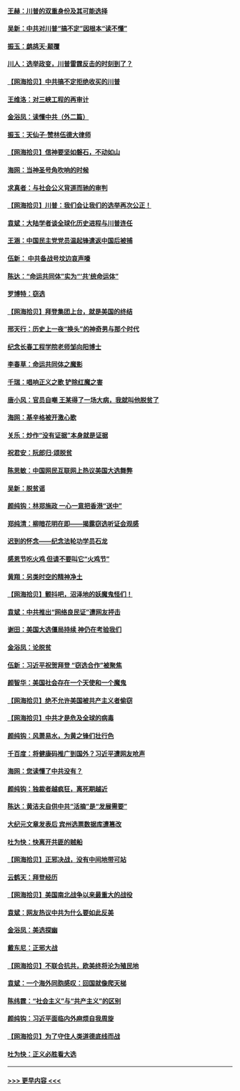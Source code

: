 #### [王赫：川普的双重身份及其可能选择](../pages/nsc993/n12599723.md?t=12070651) 
#### [吴新：中共对川普“搞不定”因根本“读不懂”](../pages/nsc993/n12599502.md?t=12070651) 
#### [振玉：鹧鸪天‧颠覆](../pages/nsc993/n12599494.md?t=12070651) 
#### [川人：选举政变，川普雷霆反击的时刻到了？](../pages/nsc993/n12599291.md?t=12070651) 
#### [【网海拾贝】中共搞不定拒绝收买的川普](../pages/nsc993/n12598955.md?t=12070651) 
#### [王维洛：对三峡工程的再审计](../pages/nsc993/n12598436.md?t=12070651) 
#### [金浴凤：读懂中共（外二篇）](../pages/nsc993/n12597943.md?t=12070651) 
#### [振玉：天仙子‧赞林伍德大律师](../pages/nsc993/n12597929.md?t=12070651) 
#### [【网海拾贝】信神要坚如磐石，不动如山](../pages/nsc993/n12597901.md?t=12070651) 
#### [海网：当神圣号角吹响的时候](../pages/nsc993/n12595891.md?t=12070651) 
#### [求真者：与社会公义背道而驰的审判](../pages/nsc993/n12595868.md?t=12070651) 
#### [【网海拾贝】川普：我们会让我们的选举再次公正！](../pages/nsc993/n12594930.md?t=12070651) 
#### [袁斌：大陆学者谈全球化历史进程与川普连任](../pages/nsc993/n12594690.md?t=12070651) 
#### [王涵：中国民主党党员温起锋遣返中国后被捕](../pages/nsc993/n12594540.md?t=12070651) 
#### [伍新： 中共备战号坟边哀声嚎](../pages/nsc993/n12593086.md?t=12070651) 
#### [陈达：“命运共同体”实为“‘共’统命运体”](../pages/nsc993/n12590865.md?t=12070651) 
#### [罗博特：窃选](../pages/nsc993/n12590619.md?t=12070651) 
#### [【网海拾贝】拜登集团上台，就是美国的终结](../pages/nsc993/n12589725.md?t=12070651) 
#### [邢天行：历史上一夜“换头”的神奇男与那个时代](../pages/nsc993/n12589424.md?t=12070651) 
#### [纪念长春工程学院老师邹向阳博士](../pages/nsc993/n12585390.md?t=12070651) 
#### [李春草：命运共同体之魔影](../pages/nsc993/n12585026.md?t=12070651) 
#### [千瑞：唱响正义之歌 铲除红魔之害](../pages/nsc993/n12585002.md?t=12070651) 
#### [唐小风：官员自嘲 王某得了一场大病，我就叫他脱贫了](../pages/nsc993/n12584981.md?t=12070651) 
#### [海网：基辛格被开激心歌](../pages/nsc993/n12584946.md?t=12070651) 
#### [关乐：炒作“没有证据”本身就是证据](../pages/nsc993/n12583146.md?t=12070651) 
#### [祝君安：阮郎归‧颂脱贫](../pages/nsc993/n12583119.md?t=12070651) 
#### [陈思敏：中国网民互联网上热议美国大选舞弊](../pages/nsc993/n12582845.md?t=12070651) 
#### [吴新：脱贫谣](../pages/nsc993/n12580839.md?t=12070651) 
#### [颜纯钩：林郑施政 一心一意把香港“送中”](../pages/nsc993/n12580805.md?t=12070651) 
#### [郑纯清：柳暗花明在即——揭露窃选听证会观感](../pages/nsc993/n12580795.md?t=12070651) 
#### [迟到的怀念——纪念法轮功学员石龙](../pages/nsc993/n12580245.md?t=12070651) 
#### [感恩节吃火鸡  但请不要叫它“火鸡节”](../pages/nsc993/n12580252.md?t=12070651) 
#### [黄翔：另类时空的精神净土](../pages/nsc993/n12578638.md?t=12070651) 
#### [【网海拾贝】颤抖吧，沼泽地的妖魔鬼怪们！](../pages/nsc993/n12578552.md?t=12070651) 
#### [袁斌：中共推出“网络良民证”遭网友抨击](../pages/nsc993/n12578511.md?t=12070651) 
#### [谢田：美国大选僵局持续 神仍在考验我们](../pages/nsc993/n12577432.md?t=12070651) 
#### [金浴凤：论脱贫](../pages/nsc993/n12576386.md?t=12070651) 
#### [伍新：习近平祝贺拜登 “窃选合作”被聚焦](../pages/nsc993/n12576358.md?t=12070651) 
#### [颜智华：美国社会存在一个天使和一个魔鬼](../pages/nsc993/n12574299.md?t=12070651) 
#### [【网海拾贝】绝不允许美国被共产主义者偷窃](../pages/nsc993/n12573396.md?t=12070651) 
#### [【网海拾贝】中共才是危及全球的病毒](../pages/nsc993/n12571204.md?t=12070651) 
#### [颜纯钩：风萧易水，为黄之锋们壮行色](../pages/nsc993/n12571487.md?t=12070651) 
#### [千百度：将健康码推广到国外？习近平遭网友呛声](../pages/nsc993/n12570808.md?t=12070651) 
#### [海网：您读懂了中共没有？](../pages/nsc993/n12570487.md?t=12070651) 
#### [颜纯钩：独裁者越疯狂，离死期越近](../pages/nsc993/n12569055.md?t=12070651) 
#### [陈达：黄洁夫自供中共“活摘”是“发展需要”](../pages/nsc993/n12568541.md?t=12070651) 
#### [大纪元文章发表后 宾州选票数据库遭篡改](../pages/nsc993/n12568105.md?t=12070651) 
#### [吐为快：快离开共匪的贼船](../pages/nsc993/n12568462.md?t=12070651) 
#### [【网海拾贝】正邪决战，没有中间地带可站](../pages/nsc993/n12568439.md?t=12070651) 
#### [云鹤天：拜登经历](../pages/nsc993/n12567294.md?t=12070651) 
#### [【网海拾贝】美国南北战争以来最重大的战役](../pages/nsc993/n12567247.md?t=12070651) 
#### [袁斌：网友热议中共为什么要如此反美](../pages/nsc993/n12567162.md?t=12070651) 
#### [金浴凤：美选探幽](../pages/nsc993/n12567147.md?t=12070651) 
#### [戴东尼：正邪大战](../pages/nsc993/n12567033.md?t=12070651) 
#### [【网海拾贝】不联合抗共，欧美终将沦为殖民地](../pages/nsc993/n12565068.md?t=12070651) 
#### [袁斌：一个海外同胞感叹：回国就像爬天梯](../pages/nsc993/n12564986.md?t=12070651) 
#### [陈纬霆：“社会主义”与“共产主义”的区别](../pages/nsc993/n12562417.md?t=12070651) 
#### [颜纯钩：习近平面临内外麻烦自我周旋](../pages/nsc993/n12563356.md?t=12070651) 
#### [【网海拾贝】为了守住人类道德底线而战](../pages/nsc993/n12562542.md?t=12070651) 
#### [吐为快：正义必胜看大选](../pages/nsc993/n12561967.md?t=12070651) 

----
#### [ >>> 更早内容 <<< ](../indexes/nsc993-earlier.md)
